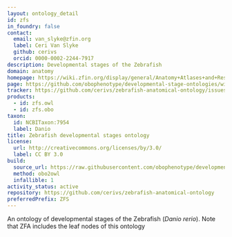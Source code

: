 ```yaml
---
layout: ontology_detail
id: zfs
in_foundry: false
contact:
  email: van_slyke@zfin.org
  label: Ceri Van Slyke
  github: cerivs
  orcid: 0000-0002-2244-7917
description: Developmental stages of the Zebrafish
domain: anatomy
homepage: https://wiki.zfin.org/display/general/Anatomy+Atlases+and+Resources
page: https://github.com/obophenotype/developmental-stage-ontologies/wiki/ZFS
tracker: https://github.com/cerivs/zebrafish-anatomical-ontology/issues
products:
  - id: zfs.owl
  - id: zfs.obo
taxon:
  id: NCBITaxon:7954
  label: Danio
title: Zebrafish developmental stages ontology
license:
  url: http://creativecommons.org/licenses/by/3.0/
  label: CC BY 3.0
build:
  source_url: https://raw.githubusercontent.com/obophenotype/developmental-stage-ontologies/master/src/zfs/zfs.obo
  method: obo2owl
  infallible: 1
activity_status: active
repository: https://github.com/cerivs/zebrafish-anatomical-ontology
preferredPrefix: ZFS
---
```


An ontology of developmental stages of the Zebrafish (<i>Danio rerio</i>). Note that ZFA includes the leaf nodes of this ontology
